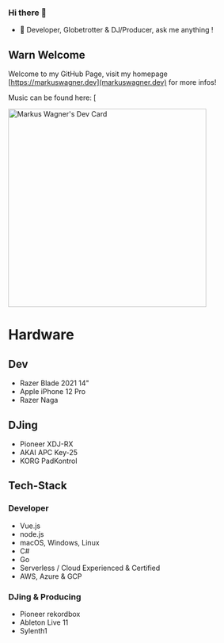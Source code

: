 ### Hi there 👋

<!--
**djdiox/djdiox** is a ✨ _special_ ✨ repository because its `README.md` (this file) appears on your GitHub profile.

Here are some ideas to get you started:

- 🔭 I’m currently working on ...
- 🌱 I’m currently learning ...
- 👯 I’m looking to collaborate on ...
- 🤔 I’m looking for help with ...
- 💬 Ask me about ...
- 📫 How to reach me: ...
- 😄 Pronouns: ...
- ⚡ Fun fact: ...
-->
- 💬 Developer, Globetrotter & DJ/Producer, ask me anything !<br />

## Warn Welcome

Welcome to my GitHub Page, visit my homepage [https://markuswagner.dev](markuswagner.dev) for more infos!

Music can be found here: [

<a href="https://app.daily.dev/CloudCrusader_X"><img src="https://api.daily.dev/devcards/b835fdb47f1d4c9e8abef9ba763cf0d2.png?r=tme" width="400" alt="Markus Wagner's Dev Card"/></a>

# Hardware

## Dev
- Razer Blade 2021 14"
- Apple iPhone 12 Pro
- Razer Naga
## DJing

- Pioneer XDJ-RX
- AKAI APC Key-25
- KORG PadKontrol

## Tech-Stack

### Developer
- Vue.js
- node.js
- macOS, Windows, Linux
- C#
- Go
- Serverless / Cloud Experienced & Certified
- AWS, Azure & GCP

### DJing & Producing

- Pioneer rekordbox
- Ableton Live 11
- Sylenth1

